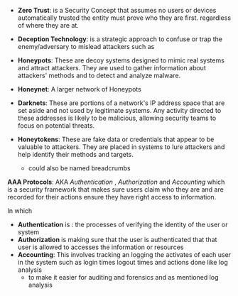 
- **Zero Trust**: is a Security Concept that assumes no users or devices automatically trusted the entity must prove who they are first. regardless of where they are at. 

- **Deception Technology**: is a strategic approach to confuse or trap the enemy/adversary to mislead attackers such as 

- **Honeypots**: These are decoy systems designed to mimic real systems and attract attackers. They are used to gather information about attackers' methods and to detect and analyze malware.

- **Honeynet**: A larger network of Honeypots 

- **Darknets**: These are portions of a network's IP address space that are set aside and not used by legitimate systems. Any activity directed to these addresses is likely to be malicious, allowing security teams to focus on potential threats.

- **Honeytokens**: These are fake data or credentials that appear to be valuable to attackers. They are placed in systems to lure attackers and help identify their methods and targets. 
	- could also be named breadcrumbs 


**AAA Protocols**: AKA *Authentication* , *Authorization* and *Accounting* which is a security framework that makes sure users  claim who they are and are recorded for their actions ensure they  have right access to information. 


In which 

- **Authentication** is  : the processes of verifying the identity of the user or system
- **Authorization** is making sure that the user is authenticated that that user is allowed to accesses the information or resources 
- **Accounting**: This involves tracking an logging the activates of each user in the system such as login times logout times and actions  done like log analysis
	- to make it easier for auditing and forensics and as mentioned log analysis

